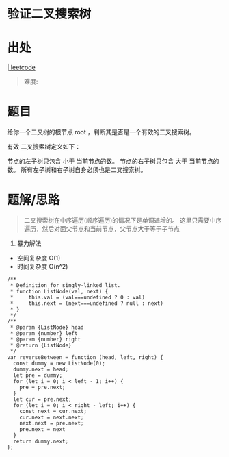 # 验证二叉搜索树

# 出处

[ | leetcode]()

> 难度:

# 题目

给你一个二叉树的根节点 root ，判断其是否是一个有效的二叉搜索树。

有效 二叉搜索树定义如下：

节点的左子树只包含 小于 当前节点的数。
节点的右子树只包含 大于 当前节点的数。
所有左子树和右子树自身必须也是二叉搜索树。

# 题解/思路

> 二叉搜索树在中序遍历(顺序遍历)的情况下是单调递增的。
> 这里只需要中序遍历，然后对面父节点和当前节点，父节点大于等于子节点

1. 暴力解法

- 空间复杂度 O(1)
- 时间复杂度 O(n^2)

```
/**
 * Definition for singly-linked list.
 * function ListNode(val, next) {
 *     this.val = (val===undefined ? 0 : val)
 *     this.next = (next===undefined ? null : next)
 * }
 */
/**
 * @param {ListNode} head
 * @param {number} left
 * @param {number} right
 * @return {ListNode}
 */
var reverseBetween = function (head, left, right) {
  const dummy = new ListNode(0);
  dummy.next = head;
  let pre = dummy;
  for (let i = 0; i < left - 1; i++) {
    pre = pre.next;
  }
  let cur = pre.next;
  for (let i = 0; i < right - left; i++) {
    const next = cur.next;
    cur.next = next.next;
    next.next = pre.next;
    pre.next = next
  }
  return dummy.next;
};
```

